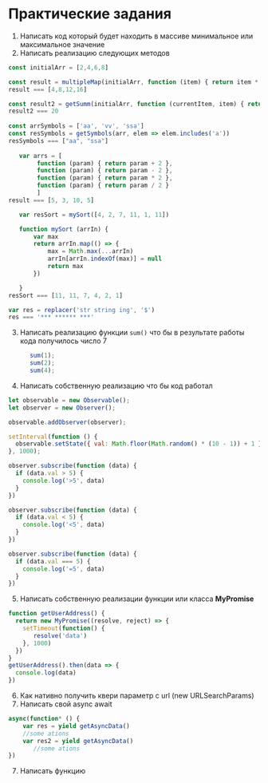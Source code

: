 # Практические задания
1. Написать код который будет находить в массиве минимальное или максимальное значение
2. Написать реализацию следующих методов
```javascript
const initialArr = [2,4,6,8]

const result = multipleMap(initialArr, function (item) { return item * 2 })
result === [4,8,12,16]

const result2 = getSumm(initialArr, function (currentItem, item) { return currentItem + item })
result2 === 20
    
const arrSymbols = ['aa', 'vv', 'ssa']
const resSymbols = getSymbols(arr, elem => elem.includes('a'))
resSymbols === ["aa", "ssa"]
   
   var arrs = [
        function (param) { return param + 2 },
        function (param) { return param - 2 },
        function (param) { return param * 2 },
        function (param) { return param / 2 }
        ]
result === [5, 3, 10, 5]

   var resSort = mySort([4, 2, 7, 11, 1, 11])

   function mySort (arrIn) {
       var max
       return arrIn.map(() => {
           max = Math.max(...arrIn)
           arrIn[arrIn.indexOf(max)] = null
           return max
       })

   }
resSort === [11, 11, 7, 4, 2, 1]

var res = replacer('str string ing', '$')
res === '*** ****** ***'
```


3. Написать реализацию функции `sum()` что бы в результате работы кода получилось число 7
 ```javascript
       sum(1);
       sum(2);
       sum(4);
```

4. Написать собственную реализацию что бы код работал
```javascript
let observable = new Observable();
let observer = new Observer();

observable.addObserver(observer);

setInterval(function () {
  observable.setState({ val: Math.floor(Math.random() * (10 - 1)) + 1 })
}, 1000);

observer.subscribe(function (data) {
  if (data.val > 5) {
    console.log('>5', data)
  }
})

observer.subscribe(function (data) {
  if (data.val < 5) {
    console.log('<5', data)
  }
})

observer.subscribe(function (data) {
  if (data.val === 5) {
    console.log('=5', data)
  }
})
```
5. Написать собственную реализации функции или класса **MyPromise**
```javascript
function getUserAddress() {
  return new MyPromise((resolve, reject) => {
    setTimeout(function() {
       resolve('data')
    }, 1000)
  })
}
getUserAddress().then(data => {
  console.log(data)
})
```
6. Как нативно получить квери параметр с url (new URLSearchParams)
7. Написать свой async await
```javascript
async(function* () {
    var res = yield getAsyncData()
    //some ations
    var res2 = yield getAsyncData()
       //some ations
})
```
7. Написать функцию 
